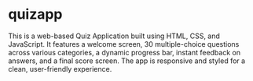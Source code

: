 # quizapp
This is a web-based Quiz Application built using HTML, CSS, and JavaScript. It features a welcome screen, 30 multiple-choice questions across various categories, a dynamic progress bar, instant feedback on answers, and a final score screen. The app is responsive and styled for a clean, user-friendly experience.
